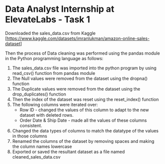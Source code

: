 # Data Analyst Internship at ElevateLabs - Task 1

Downloaded the sales_data.csv from Kaggle [https://www.kaggle.com/datasets/imranlukman/amazon-online-sales-dataset]

Then the process of Data cleaning was performed using the pandas module in the Python programming language as follows:

1. The sales_data.csv file was imported into the python program by using read_csv() function from pandas module
2. The Null values were removed from the dataset using the dropna() function
3. The Duplicate values were removed from the dataset using the drop_duplicates() function
4. Then the index of the dataset was reset using the reset_index() function
5. The following columns were iterated over:
    - Row ID - changed the values of this column to adapt to the new dataset with deleted rows.
    -  Order Date & Ship Date - made all the values of these columns consistent.
6. Changed the data types of columns to match the datatype of the values in those columns
7. Renamed the columns of the dataset by removing spaces and making the column names lowercase
8. Exported or saved the resultant dataset as a file named cleaned_sales_data.csv
